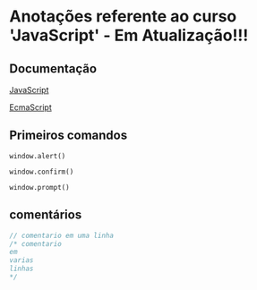# Anotações referente ao curso 'JavaScript' - **Em Atualização!!!**


## Documentação

[JavaScript](https://developer.mozilla.org/pt-BR/docs/Web/JavaScript)

[EcmaScript](https://www.ecma-international.org/publications-and-standards/standards/ecma-262/)



## Primeiros comandos

`window.alert()`

`window.confirm()`

`window.prompt()`


## comentários

```js
// comentario em uma linha
/* comentario 
em 
varias
linhas
*/
``` 
